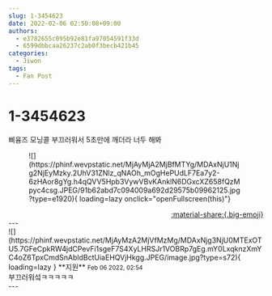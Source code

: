 ```yaml
---
slug: 1-3454623
date: 2022-02-06 02:50:08+09:00
authors:
  - e3782655c095b92e81fa97054591f33d
  - 6599dbbcaa26237c2ab0f3becb421b45
categories:
  - Jiwon
tags:
  - Fan Post
---
```


# 1-3454623

<div class="post-container" markdown="1">
<div class="content-container md-sidebar__scrollwrap" markdown="1">

삐융즈 모닝콜 부끄러워서 5초만에 깨더라 너두 해봐
<figure markdown="1">
![](https://phinf.wevpstatic.net/MjAyMjA2MjBfMTYg/MDAxNjU1Njg2NjEyMzky.2UhV31ZNlz_qNAOh_mOgHePUdLF7Ea7y2-6zHAor8gYg.h4qQVV5Hpb3VywVBvKAnklN6DGxcXZ658fQzMpyc4csg.JPEG/91b62abd7c094009a692d29575b09962125.jpg?type=e1920){ loading=lazy onclick="openFullscreen(this)"}
</figure>


</div>
</div>

<div style="text-align: right;" markdown="1">
<a href="https://weverse.io/fromis9/fanpost/1-3454623" style="text-align: right;">:material-share:{.big-emoji}</a>
</div>
---

<div class="comments-container md-sidebar__scrollwrap" markdown="1">
<div class="comment" markdown="1">
<div class='id-container' markdown="1">
![](https://phinf.wevpstatic.net/MjAyMzA2MjVfMzMg/MDAxNjg3NjU0MTExOTU5.7GFeCpkRW4jdCPevFi1sgeF7S4XyLHRSJr1VOBRp7gEg.mY0LxqknzXmYC4oZ6TpxCmdSnAbldBctUiaEHQVjHkgg.JPEG/image.jpg?type=s72){ loading=lazy }
**<span class="artist">지원</span>** <small>Feb 06 2022, 02:54</small><br>
</div>
<div class='comment-body' markdown="1">
부끄러워섴ㅋㅋㅋㅋㅋ
</div>
</div>
</div>
---

